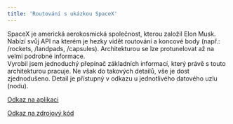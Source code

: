 ```yaml
---
title: 'Routování s ukázkou SpaceX'
---
```


SpaceX je americká aerokosmická společnost, kterou založil Elon Musk. Nabízí svůj API na kterém je hezky vidět routování a koncové body (např.: /rockets, /landpads, /capsules). Architekturou se lze protunelovat až na velmi podrobné informace.
<br>
Vyrobil jsem jednoduchý přepínač základních informací, který právě s touto architekturou pracuje. Ne však do takových detailů, vše je dost zjednodušeno. Detail je přístupný v odkazu u jednotlivého datového uzlu (nodu).

[Odkaz na aplikaci](http://www.aplikace-svobodaweb-cz.loc/app/spacex_missions_data)

[Odkaz na zdrojový kód](https://github.com/psvoboda1987/space_x_historical_data)
